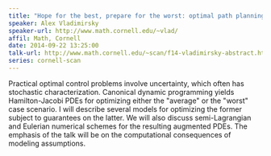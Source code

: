 ```yaml
---
title: "Hope for the best, prepare for the worst: optimal path planning under uncertainty."
speaker: Alex Vladimirsky
speaker-url: http://www.math.cornell.edu/~vlad/
affil: Math, Cornell
date: 2014-09-22 13:25:00
talk-url: http://www.math.cornell.edu/~scan/f14-vladimirsky-abstract.html
series: cornell-scan
---
```


Practical optimal control problems involve uncertainty, which often has 
stochastic characterization. Canonical dynamic programming yields 
Hamilton-Jacobi PDEs for optimizing either the "average" or the "worst" 
case scenario. I will describe several models for optimizing the former 
subject to guarantees on the latter. We will also discuss semi-Lagrangian 
and Eulerian numerical schemes for the resulting augmented PDEs. 
The emphasis of the talk will be on the computational consequences of 
modeling assumptions.
